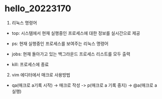 # hello_20223170
1. 리눅스 명령어
+ top: 시스템에서 현재 실행중인 프로세스에 대한 정보를 실시간으로 제공 

+ ps: 현재 실행중인 프로세스를 보여주는 리눅스 명령어

+ jobs: 현재 돌아가고 있는 백그라운드 프로세스 리스트를 모두 출력

+ kill: 프로세스에 종료 


2. vim 에디터에서 매크로 사용방법

+ qa(매크로 a기록 시작) -> 매크로 작성 -> p(매크로 a 기록 중지) -> @a(매크로 a 실행)
